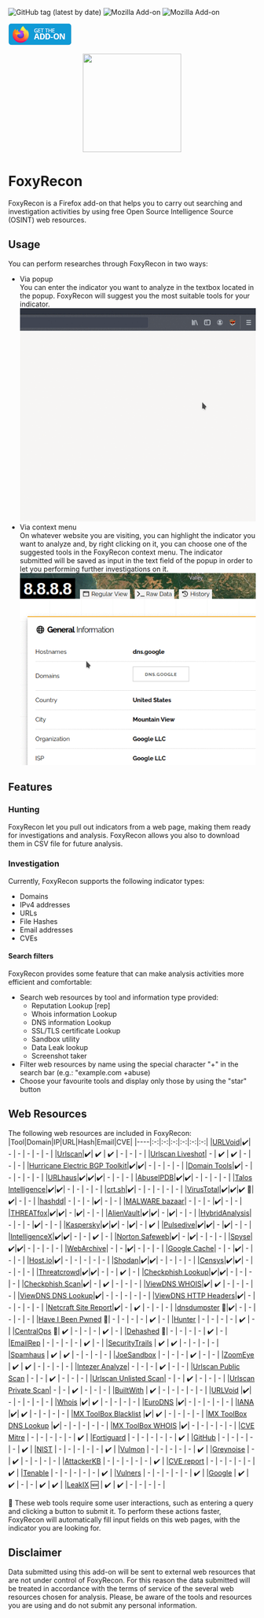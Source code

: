 ![GitHub tag (latest by date)](https://img.shields.io/github/v/tag/vincenzocaputo/FoxyRecon?style=plastic)
![Mozilla Add-on](https://img.shields.io/amo/v/foxyrecon?style=plastic)
![Mozilla Add-on](https://img.shields.io/amo/users/foxyrecon?style=plastic)
<p align="left">
  <a href="https://addons.mozilla.org/en-US/firefox/addon/foxyrecon/">
  <img src="images/get-the-addon-129x45px.8041c789.png"/>
  </a>
</p>




<p align="center">
  <img src="images/foxyrecon.png" width="200" height="200" />
</p>

# FoxyRecon
FoxyRecon is a Firefox add-on that helps you to carry out searching and investigation activities by using free Open Source Intelligence Source (OSINT) web resources.

## Usage

You can perform researches through FoxyRecon in two ways:
- Via popup\
  You can enter the indicator you want to analyze in the textbox located in the popup. FoxyRecon will suggest you the most suitable tools for your indicator.\
  ![Popup](images/popup.gif)
- Via context menu\
  On whatever website you are visiting, you can highlight the indicator you want to analyze and, by right clicking on it, you can choose one of the suggested tools in the FoxyRecon context menu.
  The indicator submitted will be saved as input in the text field of the popup in order to let you performing further investigations on it. \
  ![Context Menu](images/contextmenu.gif)
  
  
## Features
### Hunting 
FoxyRecon let you pull out indicators from a web page, making them ready for investigations and analysis. FoxyRecon allows you also to download them in CSV file for future analysis.

### Investigation
Currently, FoxyRecon supports the following indicator types:
- Domains
- IPv4 addresses
- URLs
- File Hashes
- Email addresses
- CVEs 

#### Search filters
FoxyRecon provides some feature that can make analysis activities more efficient and comfortable:
- Search web resources by tool and information type provided:
    - Reputation Lookup [rep]
    - Whois information Lookup
    - DNS information Lookup
    - SSL/TLS certificate Lookup
    - Sandbox utility
    - Data Leak lookup
    - Screenshot taker
- Filter web resources by name using the special character "+" in the search bar (e.g.: "example.com +abuse)
- Choose your favourite tools and display only those by using the "star" button

## Web Resources
The following web resources are included in FoxyRecon:
|Tool|Domain|IP|URL|Hash|Email|CVE|
|----|:-:|:-:|:-:|:-:|:-:|:-:|
|[URLVoid](https://urlvoid.com/)|:heavy_check_mark:| - | - | - | - | - |
|[Urlscan](https://urlscan.io/)|:heavy_check_mark:| :heavy_check_mark: | :heavy_check_mark: | - | - | - |
|[Urlscan Liveshot](https://urlscan.io/)| - | :heavy_check_mark: | :heavy_check_mark: | - | - | - |
|[Hurricane Electric BGP Toolkit](https://bgp.he.net/)|:heavy_check_mark:|:heavy_check_mark:| - | - | - | - |
|[Domain Tools](https://whois.domaintools.com/)|:heavy_check_mark:| - | - | - | - | - |
|[URLhaus](https://urlhaus.abuse.ch/)|:heavy_check_mark:|:heavy_check_mark:|:heavy_check_mark:| - | - | - |
|[AbuseIPDB](https://www.abuseipdb.com/)|:heavy_check_mark:|:heavy_check_mark:| - | - | - | - |
|[Talos Intelligence](https://talosintelligence.com/)|:heavy_check_mark:|:heavy_check_mark:| - | - | - | - |
|[crt.sh](https://crt.sh/)|:heavy_check_mark:| - | - | - | - | - |
|[VirusTotal](https://virustotal.com/)|:heavy_check_mark:|:heavy_check_mark:|:heavy_check_mark: :red_circle:|:heavy_check_mark:| - | - |
|[hashdd](https://www.hashdd.com/)| - | - | - |:heavy_check_mark:| - | - |
|[MALWARE bazaar](https://bazaar.abuse.ch/)| - | - | - |:heavy_check_mark:| - | - |
|[THREATfox](https://threatfox.abuse.ch/)|:heavy_check_mark:|:heavy_check_mark:| - |:heavy_check_mark:| - | - |
|[AlienVault](https://otx.alienvault.com/)|:heavy_check_mark:|:heavy_check_mark:| - |:heavy_check_mark:| - | - |
|[HybridAnalysis](https://www.hybrid-analysis.com/)| - | - | - |:heavy_check_mark:| - | - |
|[Kaspersky](https://opentip.kaspersky.com/)|:heavy_check_mark:|:heavy_check_mark:| - |:heavy_check_mark:| - | :heavy_check_mark: |
|[Pulsedive](https://pulsedive.com/)|:heavy_check_mark:|:heavy_check_mark:| - |:heavy_check_mark:| - | - |
|[IntelligenceX](https://intelx.io/)|:heavy_check_mark:|:heavy_check_mark:| - | - | :heavy_check_mark: | - |
|[Norton Safeweb](https://safeweb.norton.com/)|:heavy_check_mark:| - |:heavy_check_mark:| - | - | - |
|[Spyse](https://spyse.com/)|:heavy_check_mark:|:heavy_check_mark:| - | - | - | - |
|[WebArchive](https://web.archive.org)| - | - |:heavy_check_mark:| - | - | - |
|[Google Cache](https://webcache.googleusercontent.com)| - | - |:heavy_check_mark:| - | - | - |
|[Host.io](https://host.io/)|:heavy_check_mark:| - | - | - | - | - |
|[Shodan](https://www.shodan.io/)|:heavy_check_mark:|:heavy_check_mark:| - | - | - | - |
|[Censys](https://censys.io/)|:heavy_check_mark:|:heavy_check_mark:| - | - | - | - |
|[Threatcrowd](https://www.threatcrowd.org/)|:heavy_check_mark:|:heavy_check_mark:| - | - | :heavy_check_mark: | - |
|[Checkphish Lookup](https://checkphish.ai/)|:heavy_check_mark:|:heavy_check_mark:| - | - | - | - |
|[Checkphish Scan](https://checkphish.ai/)|:heavy_check_mark:| - | :heavy_check_mark: | - | - | - |
|[ViewDNS WHOIS](https://viewdns.info/)|:heavy_check_mark:| :heavy_check_mark: | - | - | - | - |
|[ViewDNS DNS Lookup](https://viewdns.info/)|:heavy_check_mark:| - | - | - | - | - |
|[ViewDNS HTTP Headers](https://viewdns.info/)|:heavy_check_mark:| - | - | - | - | - |
|[Netcraft Site Report](https://sitereport.netcraft.com)|:heavy_check_mark:| - | :heavy_check_mark: | - | - | - |
|[dnsdumpster](https://dnsdumpster.com) :red_circle:|:heavy_check_mark:| - | - | - | - | - |
|[Have I Been Pwned](https://haveibeenpwned.com/) :red_circle:| - | - | - | - | :heavy_check_mark: | - |
|[Hunter](https://hunter.io/) | - | - | - | - | :heavy_check_mark: | - |
|[CentralOps](https://centralops.net) :red_circle:| :heavy_check_mark: | - | - | - | :heavy_check_mark: | - |
|[Dehashed](https://dehashed.com/) :red_circle:| - | - | - | - | :heavy_check_mark: | - |
|[EmailRep](https://emailrep.io/) | - | - | - | - | :heavy_check_mark: | - |
|[SecurityTrails](https://securitytrails.com/) | :heavy_check_mark: | :heavy_check_mark: | - | - | - | - |
|[Spamhaus](https://check.spamhaus.org/) | :heavy_check_mark: | :heavy_check_mark: | - | - | - | - |
|[JoeSandbox](https://www.joesandbox.com) | - | - | - | :heavy_check_mark: | - | - |
|[ZoomEye](https://www.zoomeye.org/) | :heavy_check_mark: | :heavy_check_mark: | - | - | - | - |
|[Intezer Analyze](https://analyze.intezer.com)| - | - | - | :heavy_check_mark: | - | - |
|[Urlscan Public Scan](https://urlscan.io) | - | - | :heavy_check_mark: | - | - | - |
|[Urlscan Unlisted Scan](https://urlscan.io)| - | - | :heavy_check_mark: | - | - | - |
|[Urlscan Private Scan](https://urlscan.io)| - | - | :heavy_check_mark: | - | - | - |
|[BuiltWith](https://builtwith.com) | :heavy_check_mark: | - | - | - | - | - |
|[URLVoid](https://urlvoid.com/whois)  |:heavy_check_mark:| - | - | - | - | - |
|[Whois](https://whois.com/whois)  |:heavy_check_mark:| :heavy_check_mark: | - | - | - | - |
|[EuroDNS](https://www.eurodns.com)  |:heavy_check_mark:| - | - | - | - | - |
|[IANA](https://www.iana.org/whois)  |:heavy_check_mark:| :heavy_check_mark: | - | - | - | - |
|[MX ToolBox Blacklist](https://mxtoolbox.com)  |:heavy_check_mark:| :heavy_check_mark: | - | - | - | - |
|[MX ToolBox DNS Lookup](https://mxtoolbox.com)  |:heavy_check_mark:| - | - | - | - | - |
|[MX ToolBox WHOIS](https://mxtoolbox.com)  |:heavy_check_mark:| - | - | - | - | - |
|[CVE Mitre](https://cve.mitre.org) | - | - | - | - | - | :heavy_check_mark: |
|[Fortiguard](https://www.fortiguard.com) | - | - | - | - | - | :heavy_check_mark: |
|[GitHub](https://github.com) | - | - | - | - | - | :heavy_check_mark: |
|[NIST](https://nvd.nist.gov) | - | - | - | - | - | :heavy_check_mark: |
|[Vulmon](https://vulmon.com) | - | - | - | - | - | :heavy_check_mark: |
|[Greynoise](https://greynoise.io)  | - | :heavy_check_mark: | - | - | - | - |
|[AttackerKB](https://attackerkb.com)  | - | - | - | - | - | :heavy_check_mark: |
|[CVE report](https://cve.report)  | - | - | - | - | - | :heavy_check_mark: |
|[Tenable](https://tenable.com)   | - | - | - | - | - | :heavy_check_mark: |
|[Vulners](https://vulners.com)  | - | - | - | - | - | :heavy_check_mark: |
|[Google](https://google.com)  | :heavy_check_mark: | :heavy_check_mark: | - | - | :heavy_check_mark: | :heavy_check_mark: |
|[LeakIX](https://leakix.net) :new: | :heavy_check_mark: | :heavy_check_mark: | - | - | - | - |

:red_circle: These web tools require some user interactions, such as entering a query and clicking a button to submit it. To perform these actions faster, FoxyRecon will automatically fill input fields on this web pages, with the indicator you are looking for.


## Disclaimer
Data submitted using this add-on will be sent to external web resources that are not under control of FoxyRecon. For this reason the data submitted will be treated in accordance with the terms of service of the several web resources chosen for analysis. Please, be aware of the tools and resources you are using and do not submit any personal information.
